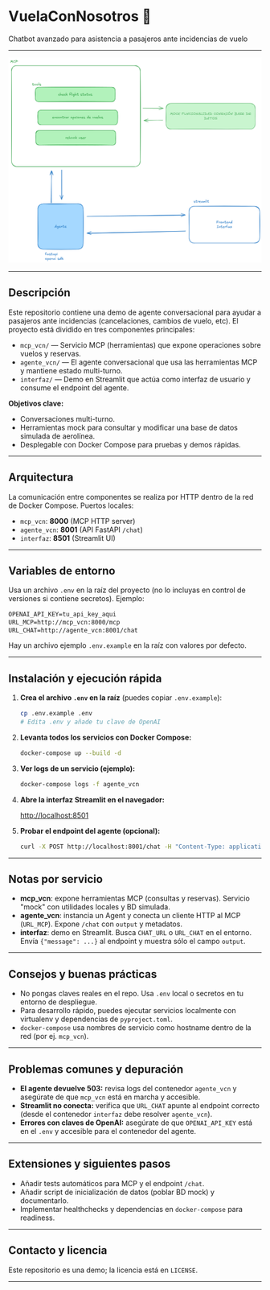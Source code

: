 
# VuelaConNosotros 🚀

Chatbot avanzado para asistencia a pasajeros ante incidencias de vuelo

---

<p align="center">
	<img src="img/arquitectura.png" alt="Diagrama de arquitectura" width="600"/>
</p>

---

## Descripción

Este repositorio contiene una demo de agente conversacional para ayudar a pasajeros ante incidencias (cancelaciones, cambios de vuelo, etc). El proyecto está dividido en tres componentes principales:

- `mcp_vcn/` — Servicio MCP (herramientas) que expone operaciones sobre vuelos y reservas.
- `agente_vcn/` — El agente conversacional que usa las herramientas MCP y mantiene estado multi-turno.
- `interfaz/` — Demo en Streamlit que actúa como interfaz de usuario y consume el endpoint del agente.

**Objetivos clave:**
- Conversaciones multi-turno.
- Herramientas mock para consultar y modificar una base de datos simulada de aerolínea.
- Desplegable con Docker Compose para pruebas y demos rápidas.

---

## Arquitectura

La comunicación entre componentes se realiza por HTTP dentro de la red de Docker Compose. Puertos locales:

- `mcp_vcn`: **8000** (MCP HTTP server)
- `agente_vcn`: **8001** (API FastAPI `/chat`)
- `interfaz`: **8501** (Streamlit UI)

---


## Variables de entorno

Usa un archivo `.env` en la raíz del proyecto (no lo incluyas en control de versiones si contiene secretos). Ejemplo:

```env
OPENAI_API_KEY=tu_api_key_aqui
URL_MCP=http://mcp_vcn:8000/mcp
URL_CHAT=http://agente_vcn:8001/chat
```

Hay un archivo ejemplo `.env.example` en la raíz con valores por defecto.

---

## Instalación y ejecución rápida

1. **Crea el archivo `.env` en la raíz** (puedes copiar `.env.example`):

	```sh
	cp .env.example .env
	# Edita .env y añade tu clave de OpenAI
	```

2. **Levanta todos los servicios con Docker Compose:**

	```sh
	docker-compose up --build -d
	```

3. **Ver logs de un servicio (ejemplo):**

	```sh
	docker-compose logs -f agente_vcn
	```

4. **Abre la interfaz Streamlit en el navegador:**

	[http://localhost:8501](http://localhost:8501)

5. **Probar el endpoint del agente (opcional):**

	```sh
	curl -X POST http://localhost:8001/chat -H "Content-Type: application/json" -d '{"message": "Hola"}'
	```

---

## Notas por servicio

- **mcp_vcn**: expone herramientas MCP (consultas y reservas). Servicio "mock" con utilidades locales y BD simulada.
- **agente_vcn**: instancia un Agent y conecta un cliente HTTP al MCP (`URL_MCP`). Expone `/chat` con `output` y metadatos.
- **interfaz**: demo en Streamlit. Busca `CHAT_URL` o `URL_CHAT` en el entorno. Envía `{"message": ...}` al endpoint y muestra sólo el campo `output`.

---

## Consejos y buenas prácticas

- No pongas claves reales en el repo. Usa `.env` local o secretos en tu entorno de despliegue.
- Para desarrollo rápido, puedes ejecutar servicios localmente con virtualenv y dependencias de `pyproject.toml`.
- `docker-compose` usa nombres de servicio como hostname dentro de la red (por ej. `mcp_vcn`).

---

## Problemas comunes y depuración

- **El agente devuelve 503:** revisa logs del contenedor `agente_vcn` y asegúrate de que `mcp_vcn` está en marcha y accesible.
- **Streamlit no conecta:** verifica que `URL_CHAT` apunte al endpoint correcto (desde el contenedor `interfaz` debe resolver `agente_vcn`).
- **Errores con claves de OpenAI:** asegúrate de que `OPENAI_API_KEY` está en el `.env` y accesible para el contenedor del agente.

---

## Extensiones y siguientes pasos

- Añadir tests automáticos para MCP y el endpoint `/chat`.
- Añadir script de inicialización de datos (poblar BD mock) y documentarlo.
- Implementar healthchecks y dependencias en `docker-compose` para readiness.

---

## Contacto y licencia

Este repositorio es una demo; la licencia está en `LICENSE`.

---



